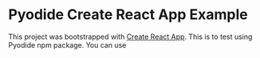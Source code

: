 # Pyodide Create React App Example

This project was bootstrapped with [Create React App](https://github.com/facebook/create-react-app). This is to test using Pyodide npm package. You can use <script> to load it, ref: https://pyodide.org/en/stable/usage/quickstart.html#complete-example. 
